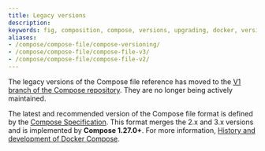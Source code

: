```yaml
---
title: Legacy versions
description:
keywords: fig, composition, compose, versions, upgrading, docker, version 3, docker compose 3
aliases:
- /compose/compose-file/compose-versioning/
- /compose/compose-file/compose-file-v3/
- /compose/compose-file/compose-file-v2/
---
```


The legacy versions of the Compose file reference has moved to the [V1 branch of the Compose repository](https://github.com/docker/compose/tree/v1/docs). They are no longer being actively maintained. 

The latest and recommended version of the Compose file format is defined by the [Compose Specification](_index.md). This format merges the 2.x and 3.x versions and is implemented by **Compose 1.27.0+**. For more information, [History and development of Docker Compose](../intro/history.md). 
